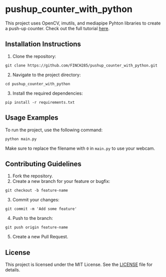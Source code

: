 # pushup_counter_with_python
This project uses OpenCV, imutils, and mediapipe Pyhton libraries to create a push-up counter. Check out the full tutorial [here](https://www.makeuseof.com/python-push-up-counter-computer-vision-camera/).

## Installation Instructions
1. Clone the repository:
```
git clone https://github.com/FINCH285/pushup_counter_with_python.git
```
2. Navigate to the project directory:
```
cd pushup_counter_with_python
```
3. Install the required dependencies:
```
pip install -r requirements.txt
```

## Usage Examples
To run the project, use the following command:
```
python main.py
```
Make sure to replace the filename with `0` in `main.py` to use your webcam.

## Contributing Guidelines
1. Fork the repository.
2. Create a new branch for your feature or bugfix:
```
git checkout -b feature-name
```
3. Commit your changes:
```
git commit -m 'Add some feature'
```
4. Push to the branch:
```
git push origin feature-name
```
5. Create a new Pull Request.

## License
This project is licensed under the MIT License. See the [LICENSE](LICENSE) file for details.
